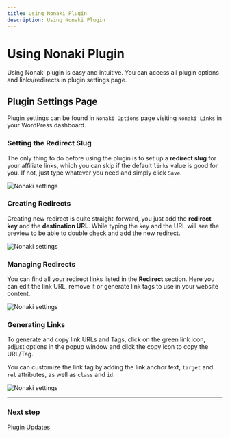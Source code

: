 ```yaml
---
title: Using Nonaki Plugin
description: Using Nonaki Plugin
---
```


# Using Nonaki Plugin

Using Nonaki plugin is easy and intuitive. You can access all plugin options and links/redirects in plugin settings page.

## Plugin Settings Page

Plugin settings can be found in `Nonaki Options` page visiting `Nonaki Links` in your WordPress dashboard.

### Setting the Redirect Slug

The only thing to do before using the plugin is to set up a **redirect slug** for your affiliate links, which you can skip if the default `links` value is good for you. If not, just type whatever you need and simply click `Save`.

![Nonaki settings](https://media.dinomatic.com/images/docs/nonaki/nonaki-links-slug.png)

### Creating Redirects

Creating new redirect is quite straight-forward, you just add the **redirect key** and the **destination URL**. While typing the key and the URL will see the preview to be able to double check and add the new redirect.

![Nonaki settings](https://media.dinomatic.com/images/docs/nonaki/nonaki-links-add.png)

### Managing Redirects

You can find all your redirect links listed in the **Redirect** section. Here you can edit the link URL, remove it or generate link tags to use in your website content.

![Nonaki settings](https://media.dinomatic.com/images/docs/nonaki/nonaki-links-list.png)

### Generating Links

To generate and copy link URLs and Tags, click on the green link icon, adjust options in the popup window and click the copy icon to copy the URL/Tag.

You can customize the link tag by adding the link anchor text, `target` and `rel` attributes, as well as `class` and `id`.

![Nonaki settings](https://media.dinomatic.com/images/docs/nonaki/nonaki-links.png)

---

### Next step

[Plugin Updates](/docs/nonaki/plugin-updates/)
